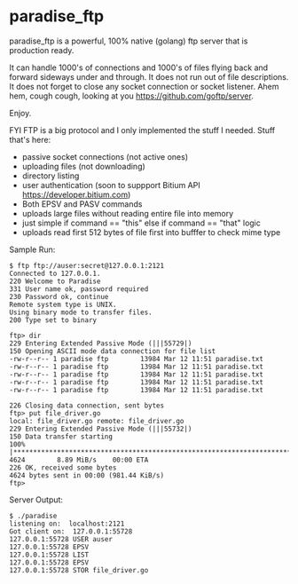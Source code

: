 # paradise_ftp
paradise_ftp is a powerful, 100% native (golang) ftp server that is production ready.

It can handle 1000's of connections and 1000's of files flying back and forward sideways under and through. It does not run out of file descriptions. It does not forget to close any socket connection or socket listener. Ahem hem, cough cough, looking at you https://github.com/goftp/server.

Enjoy.

FYI FTP is a big protocol and I only implemented the stuff I needed. Stuff that's here:

 * passive socket connections (not active ones)
 * uploading files (not downloading)
 * directory listing
 * user authentication (soon to suppport Bitium API https://developer.bitium.com)
 * Both EPSV and PASV commands
 * uploads large files without reading entire file into memory
 * just simple if command == "this" else if command == "that" logic
 * uploads read first 512 bytes of file first into bufffer to check mime type

Sample Run:

```
$ ftp ftp://auser:secret@127.0.0.1:2121
Connected to 127.0.0.1.
220 Welcome to Paradise
331 User name ok, password required
230 Password ok, continue
Remote system type is UNIX.
Using binary mode to transfer files.
200 Type set to binary

ftp> dir
229 Entering Extended Passive Mode (|||55729|)
150 Opening ASCII mode data connection for file list
-rw-r--r-- 1 paradise ftp        13984 Mar 12 11:51 paradise.txt
-rw-r--r-- 1 paradise ftp        13984 Mar 12 11:51 paradise.txt
-rw-r--r-- 1 paradise ftp        13984 Mar 12 11:51 paradise.txt
-rw-r--r-- 1 paradise ftp        13984 Mar 12 11:51 paradise.txt
-rw-r--r-- 1 paradise ftp        13984 Mar 12 11:51 paradise.txt

226 Closing data connection, sent bytes
ftp> put file_driver.go 
local: file_driver.go remote: file_driver.go
229 Entering Extended Passive Mode (|||55732|)
150 Data transfer starting
100% |**********************************************************************|  4624        8.89 MiB/s    00:00 ETA
226 OK, received some bytes
4624 bytes sent in 00:00 (981.44 KiB/s)
ftp> 

```

Server Output:

```
$ ./paradise 
listening on:  localhost:2121
Got client on:  127.0.0.1:55728
127.0.0.1:55728 USER auser
127.0.0.1:55728 EPSV 
127.0.0.1:55728 LIST 
127.0.0.1:55728 EPSV 
127.0.0.1:55728 STOR file_driver.go
```
